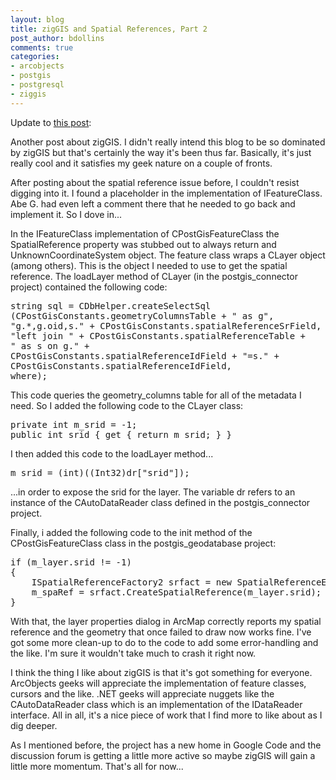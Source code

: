 ```yaml
---
layout: blog
title: zigGIS and Spatial References, Part 2
post_author: bdollins
comments: true
categories:
- arcobjects
- postgis
- postgresql
- ziggis
---
```


Update to <a href="http://geobabble.wordpress.com/2006/12/21/ziggis-and-spatial-references/">this post</a>:

Another post about zigGIS. I didn't really intend this blog to be so dominated by zigGIS but that's certainly the way it's been thus far. Basically, it's just really cool and it satisfies my geek nature on a couple of fronts.

After posting about the spatial reference issue before, I couldn't resist digging into it. I found a placeholder in the implementation of IFeatureClass.  Abe G. had even left a comment there that he needed to go back and implement it. So I dove in...

In the IFeatureClass implementation of CPostGisFeatureClass the SpatialReference property was stubbed out to always return and UnknownCoordinateSystem object. The feature class wraps a CLayer object (among others). This is the object I needed to use to get the spatial reference. The loadLayer method of CLayer (in the postgis_connector project) contained the following code:

<pre>
<span class="kwrd">string</span> sql = CDbHelper.createSelectSql
(CPostGisConstants.geometryColumnsTable + <span class="str">" as g"</span>,
<span class="str">"g.*,g.oid,s."</span> + CPostGisConstants.spatialReferenceSrField,
<span class="str">"left join "</span> + CPostGisConstants.spatialReferenceTable + 
<span class="str">" as s on g."</span> +
CPostGisConstants.spatialReferenceIdField + <span class="str">"=s."</span> +
CPostGisConstants.spatialReferenceIdField,
<span class="kwrd">where</span>);
</pre>

This code queries the geometry_columns table for all of the metadata I need. So I added the following code to the CLayer class:

<pre>
<span class="kwrd">private</span> <span class="kwrd">int</span> m_srid = -1;
<span class="kwrd">public</span> <span class="kwrd">int</span> srid { get { <span class="kwrd">return</span> m_srid; } }
</pre>

I then added this code to the loadLayer method...

<pre>
m_srid = (<span class="kwrd">int</span>)((Int32)dr[<span class="str">"srid"</span>]);
</pre>

...in order to expose the srid for the layer. The variable dr refers to an instance of the CAutoDataReader class defined in the postgis_connector project.

Finally, i added the following code to the init method of the CPostGisFeatureClass class in the postgis_geodatabase project:

<pre>
<span class="kwrd">if</span> (m_layer.srid != -1)
{
    ISpatialReferenceFactory2 srfact = <span class="kwrd">new</span> SpatialReferenceEnvironmentClass();
    m_spaRef = srfact.CreateSpatialReference(m_layer.srid);
}
</pre>

With that, the layer properties dialog in ArcMap correctly reports my spatial reference and the geometry that once failed to draw now works fine. I've got some more clean-up to do to the code to add some error-handling and the like. I'm sure it wouldn't take much to crash it right now.

I think the thing I like about zigGIS is that it's got something for everyone. ArcObjects geeks will appreciate the implementation of feature classes, cursors and the like. .NET geeks will appreciate nuggets like the CAutoDataReader class which is an implementation of the IDataReader interface. All in all, it's a nice piece of work that I find more to like about as I dig deeper.

As I mentioned before, the project has a new home in Google Code and the discussion forum is getting a little more active so maybe zigGIS will gain a little more momentum. That's all for now...